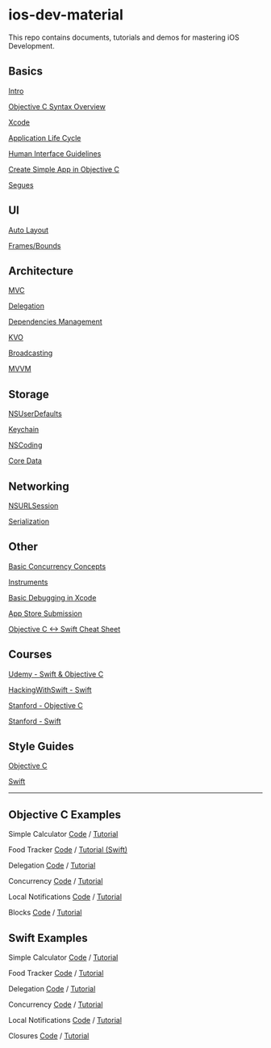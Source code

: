 # ios-dev-material

This repo contains documents, tutorials and demos for mastering iOS Development.

## Basics

[Intro](https://courses.cs.ut.ee/MTAT.03.262/2015_fall/uploads/Main/L5_iOS.pdf?fbclid=IwAR2A1DZqkKLWzoPjHv78Tqsp39oWuvj8-F-euLdA9CI6SJaiFcubSEDSToY)

[Objective C Syntax Overview](https://github.com/sprodribaba/ios-dev-material/blob/master/Basics.pdf)

[Xcode](https://codewithchris.com/xcode-tutorial/)

[Application Life Cycle](https://hackernoon.com/application-life-cycle-in-ios-12b6ba6af78b)

[Human Interface Guidelines](https://developer.apple.com/design/human-interface-guidelines/ios/overview/themes/)

[Create Simple App in Objective C](https://www.raywenderlich.com/3114-ios-tutorial-how-to-create-a-simple-iphone-app-part-1-3)

[Segues](https://developer.apple.com/library/archive/featuredarticles/ViewControllerPGforiPhoneOS/UsingSegues.html)

## UI

[Auto Layout](https://www.raywenderlich.com/443-auto-layout-tutorial-in-ios-11-getting-started)

[Frames/Bounds](https://code.tutsplus.com/tutorials/ios-fundamentals-frames-bounds-and-cggeometry--cms-21196)


## Architecture

[MVC](https://developer.apple.com/library/archive/documentation/General/Conceptual/CocoaEncyclopedia/Model-View-Controller/Model-View-Controller.html)

[Delegation](https://code.tutsplus.com/articles/design-patterns-delegation--cms-23901)

[Dependencies Management](https://blog.teamtreehouse.com/managing-dependencies-objective-c-projects)

[KVO](https://nshipster.com/key-value-observing/)

[Broadcasting](https://medium.com/ios-os-x-development/broadcasting-with-nsnotification-center-8bc0ccd2f5c3)

[MVVM](https://www.objc.io/issues/13-architecture/mvvm/)


## Storage

[NSUserDefaults](https://www.ios-blog.com/tutorials/objective-c/storing-data-with-nsuserdefaults/)

[Keychain](https://useyourloaf.com/blog/simple-iphone-keychain-access/)

[NSCoding](https://www.raywenderlich.com/3111-nscoding-tutorial-for-ios-how-to-save-your-app-data)

[Core Data](https://www.objc.io/issues/4-core-data/core-data-overview/)


## Networking

[NSURLSession](https://www.objc.io/issues/5-ios7/from-nsurlconnection-to-nsurlsession/)

[Serialization](https://www1.in.tum.de/lehrstuhl_1/teaching/tutorials/541-ios14intro-data-serialization)


## Other

[Basic Concurrency Concepts](https://www.objc.io/issues/2-concurrency/concurrency-apis-and-pitfalls/)

[Instruments](https://www.raywenderlich.com/397-instruments-tutorial-with-swift-getting-started)

[Basic Debugging in Xcode](https://medium.com/yay-its-erica/xcode-debugging-with-breakpoints-for-beginners-5b0d0a39d711)

[App Store Submission](https://code.tutsplus.com/tutorials/how-to-submit-an-ios-app-to-the-app-store--mobile-16812)

[Objective C <-> Swift Cheat Sheet](https://www.hackingwithswift.com/articles/114/objective-c-to-swift-conversion-cheat-sheet)

## Courses

[Udemy - Swift & Objective C](https://www.udemy.com/ios-12-xcode-10/)

[HackingWithSwift - Swift](https://www.hackingwithswift.com/read)

[Stanford - Objective C](https://www.youtube.com/playlist?list=PL9qPUrlLU4jSlonxFqhWKBu2c_sWY-mzg)

[Stanford - Swift](https://www.youtube.com/watch?v=71pyOB4TPRE&list=PLPA-ayBrweUzGFmkT_W65z64MoGnKRZMq) 

## Style Guides

[Objective C](https://github.com/raywenderlich/objective-c-style-guide?fbclid=IwAR0OcCmtwooFHKT1_KWvt_tc4qU1KLivwUBDfX0z_hMDh58P-IjjVzbDniE)

[Swift](https://github.com/raywenderlich/swift-style-guide?fbclid=IwAR0HnTotz88-ugVA95WnJnp4I1OCZmnxgygEr3CHfNdhgmVXLpt07nFZazI)

-----------------------

## Objective C Examples

Simple Calculator [Code](https://github.com/ioscreator/ioscreator/tree/master/SimpleCalculator) / [Tutorial](https://www.ioscreator.com/tutorials/simple-calculator?fbclid=IwAR2RuB2aVA7FjVHH4AYYMdRDXicon1rO5Run6f-9j0wyescKBg4Hp3SWwZo)

Food Tracker [Code](https://github.com/AndreVarandas/FoodTracker-Objective-C) / [Tutorial (Swift)](https://developer.apple.com/library/archive/referencelibrary/GettingStarted/DevelopiOSAppsSwift/index.html)

Delegation [Code](https://github.com/iosbrain/Delegation-In-ObjC) / [Tutorial](http://iosbrain.com/blog/2018/02/01/tutorial-delegates-and-delegation-in-objective-c/)

Concurrency [Code](https://github.com/iosbrain/Concurrency---ObjC) / [Tutorial](http://iosbrain.com/blog/2017/02/06/concurrency-in-ios-queues-and-other-definitions-in-grand-central-dispatch-gcd-with-swift-3/)

Local Notifications [Code](https://github.com/ioscreator/ioscreator/tree/master/iOS7LocalNotificationTutorial) / [Tutorial](https://www.ioscreator.com/tutorials/local-notifications-ios7)

Blocks [Code](https://github.com/iosbrain/Blocks-in-Objective-C) / [Tutorial](http://iosbrain.com/blog/2017/02/12/make-blocks-closures-your-friend-objective-c/)

## Swift Examples

Simple Calculator [Code](https://github.com/ioscreator/ioscreator/tree/master/IOS8SwiftCalculatorTutorial) / [Tutorial](https://www.ioscreator.com/tutorials/calculator-tutorial-in-ios8-with-swift)

Food Tracker [Code](https://github.com/Mokolea/FoodTracker) / [Tutorial](https://developer.apple.com/library/archive/referencelibrary/GettingStarted/DevelopiOSAppsSwift/index.html)

Delegation [Code](https://github.com/iosbrain/Delegation-In-Swift) / [Tutorial](http://iosbrain.com/blog/2018/02/05/tutorial-delegates-and-delegation-in-swift-4/)

Concurrency [Code](https://github.com/iosbrain/Concurrency-Starter-for-Swift-4) / [Tutorial](http://iosbrain.com/blog/2018/03/07/concurrency-in-ios-serial-and-concurrent-queues-in-grand-central-dispatch-gcd-with-swift-4/)

Local Notifications [Code](https://github.com/ioscreator/ioscreator/tree/master/IOS10LocalNotificationTutorial) / [Tutorial](https://www.ioscreator.com/tutorials/local-notification-tutorial-ios10)

Closures [Code](https://github.com/iosbrain/Closures-in-Swift-3) / [Tutorial](http://iosbrain.com/blog/2017/02/14/make-swift-3-closures-your-friend/)
